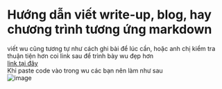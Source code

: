 # Hướng dẫn viết write-up, blog, hay chương trình tương ứng markdown

viết wu cũng tương tự như cách ghi bài để lúc cần, hoặc anh chị kiểm tra thuận tiện hơn coi link sau để trình bày wu đẹp hơn  
[link tại đây](https://github.com/phamtruong91/HuongdanMarkdown)  
Khi paste code vào trong wu các bạn nên làm như sau  
![image](https://user-images.githubusercontent.com/111769169/220056844-2b768ab3-676f-4201-891e-0046abf61e30.png)  
